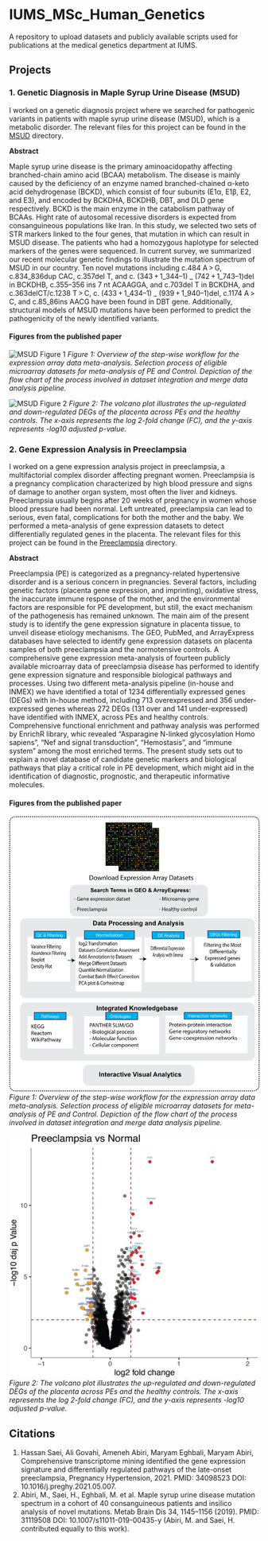 # IUMS_MSc_Human_Genetics

A repository to upload datasets and publicly available scripts used for publications at the medical genetics department at IUMS.

## Projects

### 1. Genetic Diagnosis in Maple Syrup Urine Disease (MSUD)
I worked on a genetic diagnosis project where we searched for pathogenic variants in patients with maple syrup urine disease (MSUD), which is a metabolic disorder. The relevant files for this project can be found in the [MSUD](MSUD/) directory.

**Abstract**

Maple syrup urine disease is the primary aminoacidopathy affecting branched-chain amino acid (BCAA) metabolism. The disease is mainly caused by the deficiency of an enzyme named branched-chained α-keto acid dehydrogenase (BCKD), which consist of four subunits (E1α, E1β, E2, and E3), and encoded by BCKDHA, BCKDHB, DBT, and DLD gene respectively. BCKD is the main enzyme in the catabolism pathway of BCAAs. Hight rate of autosomal recessive disorders is expected from consanguineous populations like Iran. In this study, we selected two sets of STR markers linked to the four genes, that mutation in which can result in MSUD disease. The patients who had a homozygous haplotype for selected markers of the genes were sequenced. In current survey, we summarized our recent molecular genetic findings to illustrate the mutation spectrum of MSUD in our country. Ten novel mutations including c.484 A > G, c.834_836dup CAC, c.357del T, and c. (343 + 1_344–1) _ (742 + 1_743–1)del in BCKDHB, c.355–356 ins 7 nt ACAAGGA, and c.703del T in BCKDHA, and c.363delCT/c.1238 T > C, c. (433 + 1_434–1) _ (939 + 1_940–1)del, c.1174 A > C, and c.85_86ins AACG have been found in DBT gene. Additionally, structural models of MSUD mutations have been performed to predict the pathogenicity of the newly identified variants.


#### Figures from the published paper
![MSUD Figure 1](MSUD/)
*Figure 1: Overview of the step-wise workflow for the expression array data meta-analysis. Selection process of eligible microarray datasets for meta-analysis of PE and Control. Depiction of the flow chart of the process involved in dataset integration and merge data analysis pipeline.*

![MSUD Figure 2](MSUD/)
*Figure 2: The volcano plot illustrates the up-regulated and down-regulated DEGs of the placenta across PEs and the healthy controls. The x-axis represents the log 2-fold change (FC), and the y-axis represents -log10 adjusted p-value.*

### 2. Gene Expression Analysis in Preeclampsia
I worked on a gene expression analysis project in preeclampsia, a multifactorial complex disorder affecting pregnant women. Preeclampsia is a pregnancy complication characterized by high blood pressure and signs of damage to another organ system, most often the liver and kidneys. Preeclampsia usually begins after 20 weeks of pregnancy in women whose blood pressure had been normal. Left untreated, preeclampsia can lead to serious, even fatal, complications for both the mother and the baby. We performed a meta-analysis of gene expression datasets to detect differentially regulated genes in the placenta. The relevant files for this project can be found in the [Preeclampsia](Preeclampsia/) directory.

**Abstract**

Preeclampsia (PE) is categorized as a pregnancy-related hypertensive disorder and is a serious concern in pregnancies. Several factors, including genetic factors (placenta gene expression, and imprinting), oxidative stress, the inaccurate immune response of the mother, and the environmental factors are responsible for PE development, but still, the exact mechanism of the pathogenesis has remained unknown. The main aim of the present study is to identify the gene expression signature in placenta tissue, to unveil disease etiology mechanisms.
The GEO, PubMed, and ArrayExpress databases have selected to identify gene expression datasets on placenta samples of both preeclampsia and the normotensive controls. A comprehensive gene expression meta-analysis of fourteen publicly available microarray data of preeclampsia disease has performed to identify gene expression signature and responsible biological pathways and processes. Using two different meta-analysis pipeline (in-house and INMEX) we have identified a total of 1234 differentially expressed genes (DEGs) with in-house method, including 713 overexpressed and 356 under-expressed genes whereas 272 DEGs (131 over and 141 under-expressed) have identified with INMEX, across PEs and healthy controls. Comprehensive functional enrichment and pathway analysis was performed by EnrichR library, whic revealed “Asparagine N-linked glycosylation Homo sapiens”, “Nef and signal transduction”, “Hemostasis”, and “immune system” among the most enriched terms. The present study sets out to explain a novel database of candidate genetic markers and biological pathways that play a critical role in PE development, which might aid in the identification of diagnostic, prognostic, and therapeutic informative molecules.

#### Figures from the published paper
![Preeclampsia Figure 1](Preeclampsia/1-s2.0-S2210778921000386-gr1_lrg.jpg)
*Figure 1: Overview of the step-wise workflow for the expression array data meta-analysis. Selection process of eligible microarray datasets for meta-analysis of PE and Control. Depiction of the flow chart of the process involved in dataset integration and merge data analysis pipeline.*

![Preeclampsia Figure 2](Preeclampsia/1-s2.0-S2210778921000386-gr6_lrg.jpg)
*Figure 2: The volcano plot illustrates the up-regulated and down-regulated DEGs of the placenta across PEs and the healthy controls. The x-axis represents the log 2-fold change (FC), and the y-axis represents -log10 adjusted p-value.*

## Citations
1. Hassan Saei, Ali Govahi, Ameneh Abiri, Maryam Eghbali, Maryam Abiri,
Comprehensive transcriptome mining identified the gene expression signature and differentially regulated pathways of the late-onset preeclampsia, Pregnancy Hypertension, 2021. PMID: 34098523 DOI: 10.1016/j.preghy.2021.05.007.
2. Abiri, M., Saei, H., Eghbali, M. et al. Maple syrup urine disease mutation spectrum in a cohort of 40 consanguineous patients and insilico analysis of novel mutations. Metab Brain Dis 34, 1145–1156 (2019). PMID: 31119508 DOI: 10.1007/s11011-019-00435-y (Abiri, M. and Saei, H. contributed equally to this work).